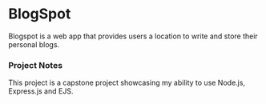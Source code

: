 # BlogSpot

Blogspot is a web app that provides users a location to write and store their personal blogs. 

### Project Notes
This project is a capstone project showcasing my ability to use Node.js, Express.js and EJS.
